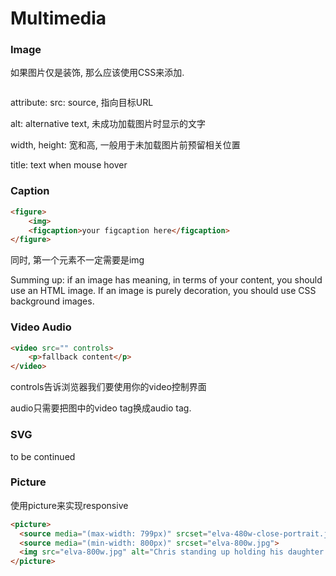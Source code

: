 # Multimedia

### Image
如果图片仅是装饰, 那么应该使用CSS来添加.

<img>

attribute:
src: source, 指向目标URL

alt: alternative text, 未成功加载图片时显示的文字

width, height: 宽和高, 一般用于未加载图片前预留相关位置

title: text when mouse hover




### Caption
```html
<figure>
    <img>
    <figcaption>your figcaption here</figcaption>
</figure>
```
同时, 第一个元素不一定需要是img

Summing up: if an image has meaning, in terms of your content, you should use an HTML image. If an image is purely decoration, you should use CSS background images.



### Video Audio
```html
<video src="" controls>
    <p>fallback content</p>
</video>
```

controls告诉浏览器我们要使用你的video控制界面

audio只需要把图中的video tag换成audio tag.




### SVG
to be continued




### Picture
使用picture来实现responsive
```html
<picture>
  <source media="(max-width: 799px)" srcset="elva-480w-close-portrait.jpg">
  <source media="(min-width: 800px)" srcset="elva-800w.jpg">
  <img src="elva-800w.jpg" alt="Chris standing up holding his daughter Elva">
</picture>
```